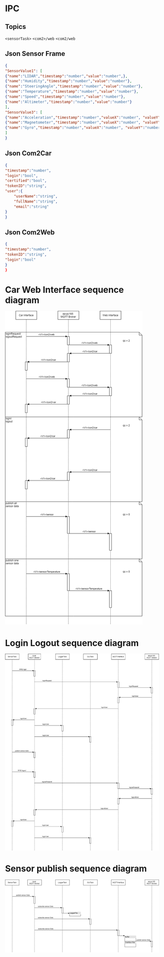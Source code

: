 # IPC
## Topics
``<sensorTask>``
``<com2>/web``
``<com2/web``


## Json Sensor Frame
```json
{
"SensorValue1": [
{"name":"LIDAR","timestamp":"number","value":"number",},
{"name":"Humidity","timestamp":"number","value":"number"},
{"name":"SteeringAngle","timestamp":"number","value":"number"},
{"name":"Temperature","timestamp":"number","value":"number"},
{"name":"Speed","timestamp":"number","value":"number"},
{"name":"Altimeter","timestamp":"number","value":"number"}
],
"SensorValue3": [
{"name":"Acceleration","timestamp":"number","valueX":"number", "valueY":"number", "valueZ":"number"},
{"name":"Magnetometer","timestamp":"number","valueX":"number", "valueY":"number", "valueZ":"number"},
{"name":"Gyro","timestamp":"number","valueX":"number", "valueY":"number", "valueZ":"number"}
]
}
```

## Json Com2Car
```json
{
"timestamp":"number",
"login":"bool",
"certified":"bool",
"tokenID":"string",
"user":{	
	"userName":"string",
	"fullName":"string",
	"email":"string"
}
}
```

## Json Com2Web
```json
{
"timestamp":"number",
"tokenID":"string",
"login":"bool"
}
}
```

# Car Web Interface sequence diagram
![GitHub Logo](/images/WebCarInterface.png)
# Login Logout sequence diagram
![GitHub Logo](/images/loginlogout.png)
# Sensor publish sequence diagram
![GitHub Logo](/images/SensorLoop.png)
